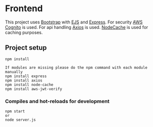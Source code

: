 # Frontend

This project uses [Bootstrap](https://getbootstrap.com) with [EJS](https://ejs.co) and [Express](https://expressjs.com).
For security [AWS Cognito](https://docs.aws.amazon.com/cognito/index.html) is used.
For api handling [Axios](https://axios-http.com/docs/intro) is used.
[NodeCache](https://www.npmjs.com/package/node-cache) is used for caching purposes.

## Project setup
```
npm install

If modules are missing please do the npm command with each module manually
npm install express
npm install axios
npm install node-cache
npm install aws-jwt-verify

```

### Compiles and hot-reloads for development
```
npm start 
or
node server.js
```

